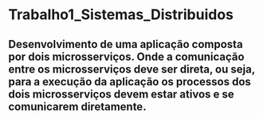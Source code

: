 ﻿# Trabalho1_Sistemas_Distribuidos

## Desenvolvimento de uma aplicação composta por dois microsserviços. Onde a comunicação entre os microsserviços deve ser direta, ou seja, para a execução da aplicação os processos dos dois microsserviços devem estar ativos e se comunicarem diretamente.
